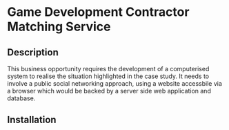 # Game Development Contractor Matching Service

## Description

This business opportunity requires the development of a computerised system to realise the situation highlighted in the case study. It needs to involve a public social networking approach, using a website accessbile via a browser which would be backed by a server side web application and database.

## Installation
